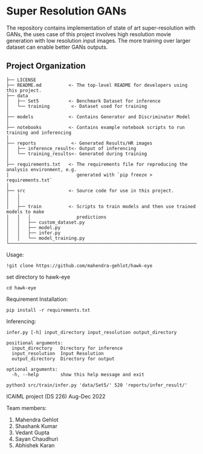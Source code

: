 Super Resolution GANs
==============================

The repository contains implementation of state of art super-resolution with GANs, the uses case of this project involves high resolution movie generation with low resolution input images. The more training over larger dataset can enable better GANs outputs.

Project Organization
------------

    ├── LICENSE
    ├── README.md          <- The top-level README for developers using this project.
    ├── data
    │   ├── Set5           <- Benchmark Dataset for inference
    │   └── training        <- Dataset used for training
    │
    ├── models             <- Contains Generator and Discriminator Model 
    │
    ├── notebooks          <- Contains example notebook scripts to run training and inferencing
    │
    ├── reports             <- Generated Results/HR images
    │   ├── inference_result<- Output of inferencing
    │   └── training_results<- Generated during training
    │
    ├── requirements.txt   <- The requirements file for reproducing the analysis environment, e.g.
    │                         generated with `pip freeze > requirements.txt`
    │
    ├── src                <- Source code for use in this project.
    │   │
    │   │
    │   ├── train          <- Scripts to train models and then use trained models to make
    │   │   │                 predictions
    │   │   ├── custom_dataset.py
    │   │   ├── model.py
    │   │   ├── infer.py
    │   │   └── model_training.py
    └─────────────────────────────────────────────────────────────────────────────────────────────────────────

Usage: 
```
!git clone https://github.com/mahendra-gehlot/hawk-eye
```
set directory to hawk-eye
```
cd hawk-eye
```
Requirement Installation:
```
pip install -r requirements.txt
```
Inferencing:
```
infer.py [-h] input_directory input_resolution output_directory

positional arguments:
  input_directory   Directory for inference
  input_resolution  Input Resolution
  output_directory  Directory for output

optional arguments:
  -h, --help        show this help message and exit
```

```
python3 src/train/infer.py 'data/Set5/' 520 'reports/infer_result/'
```
ICAIML project (DS 226)
Aug-Dec 2022

Team members:
1. Mahendra Gehlot
2. Shashank Kumar
3. Vedant Gupta
4. Sayan Chaudhuri
5. Abhishek Karan
